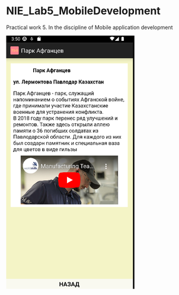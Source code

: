 # NIE_Lab5_MobileDevelopment
Practical work 5. In the discipline of Mobile application development

![Screenshot](Screenshot_4.png)

